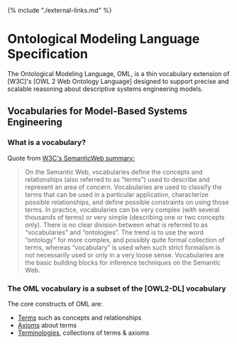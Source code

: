 {% include "./external-links.md" %}

# Ontological Modeling Language Specification

  
The Ontological Modeling Language, OML, is a thin vocabulary extension of [W3C]'s [OWL 2 Web Ontology Language] designed to support precise and scalable reasoning about descriptive systems engineering models.

## Vocabularies for Model-Based Systems Engineering

### What is a vocabulary?

Quote from [W3C's SemanticWeb summary:](https://www.w3.org/standards/semanticweb/ontology#summary "What is a vocabulary?")
> On the Semantic Web, vocabularies define the concepts and relationships (also referred to as “terms”) used to describe and represent an area of concern. Vocabularies are used to classify the terms that can be used in a particular application, characterize possible relationships, and define possible constraints on using those terms. 
In practice, vocabularies can be very complex (with several thousands of terms) or very simple (describing one or two concepts only). There is no clear division between what is referred to as “vocabularies” and “ontologies”. The trend is to use the word “ontology” for more complex, and possibly quite formal collection of terms, whereas “vocabulary” is used when such strict formalism is not necessarily used or only in a very loose sense. 
Vocabularies are the basic building blocks for inference techniques on the Semantic Web.

### The OML vocabulary is a subset of the [OWL2-DL] vocabulary

  

The core constructs of OML are:
  - [Terms](./GLOSSARY.md#Term) such as concepts and relationships
  - [Axioms](./GLOSSARY.md#Axiom) about terms
  - [Terminologies](./GLOSSARY.md#Terminology), collections of terms & axioms


